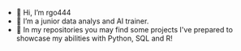 - 👋 Hi, I’m rgo444
- 👀 I’m a junior data analys and AI trainer.
- 🌱 In my repositories you may find some projects I've prepared to showcase my abilities with Python, SQL and R!

<!---
rgo444/rgo444 is a ✨ special ✨ repository because its `README.md` (this file) appears on your GitHub profile.
You can click the Preview link to take a look at your changes.
--->
